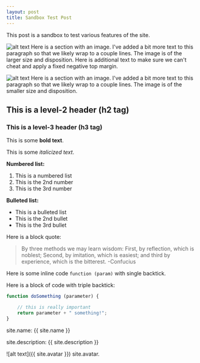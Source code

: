 ```yaml
---
layout: post
title: Sandbox Test Post
---
```


This post is a sandbox to test various features of the site.

![alt text]({{site.img}}/testpost/1.png)
Here is a section with an image. I've added a bit more text to this paragraph so that we likely wrap to a couple lines. The image is of the larger size and disposition. Here is additional text to make sure we can't cheat and apply a fixed negative top margin.

![alt text]({{site.img}}/testpost/2.png)
Here is a section with an image. I've added a bit more text to this paragraph so that we likely wrap to a couple lines. The image is of the smaller size and disposition.

## This is a level-2 header (h2 tag)

### This is a level-3 header (h3 tag)

This is some **bold text**.

This is some *italicized text*.

**Numbered list:**

1. This is a numbered list
2. This is the 2nd number
3. This is the 3rd number

**Bulleted list:**

- This is a bulleted list
- This is the 2nd bullet
- This is the 3rd bullet

Here is a block quote:

> By three methods we may learn wisdom: First, by reflection, which is noblest; Second, by imitation, which is easiest; and third by experience, which is the bitterest. -Confucius

Here is some inline code `function (param)` with single backtick.

Here is a block of code with triple backtick:

```javascript
function doSomething (parameter) {

	// this is really important
	return parameter + " something!";
}
```

site.name: {{ site.name }}

site.description: {{ site.description }}

![alt text]({{ site.avatar }})
site.avatar.
